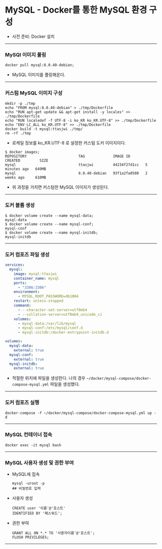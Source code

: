 # MySQL - Docker를 통한 MySQL 환경 구성
- 사전 준비: Docker 설치

---

### MySQl 이미지 풀링
```shell
docker pull mysql:8.0.40-debian;
```
- MySQL 이미지를 풀링해온다.

---

### 커스텀 MySQL 이미지 구성
```shell
mkdir -p ./tmp
echo "FROM mysql:8.0.40-debian" > ./tmp/Dockerfile
echo "RUN apt-get update && apt-get install -y locales" >> ./tmp/Dockerfile
echo "RUN localedef -f UTF-8 -i ko_KR ko_KR.UTF-8" >> ./tmp/Dockerfile
echo "ENV LC_ALL ko_KR.UTF-8" >> ./tmp/Dockerfile
docker build -t mysql:ttasjwi ./tmp/
rm -rf ./tmp
```
- 로케일 정보를 ko_KR.UTF-8 로 설정한 커스텀 도커 이미지이다.

```shell
$ docker images;
REPOSITORY                        TAG             IMAGE ID       CREATED         SIZE
mysql                             ttasjwi         44234f27d1cc   5 minutes ago   649MB
mysql                             8.0.40-debian   93f1a2fa0508   2 weeks ago     610MB
```
- 위 과정을 거치면 커스텀한 MySQL 이미지가 생성된다.

---

### 도커 볼륨 생성
```shell
$ docker volume create --name mysql-data;
mysql-data
$ docker volume create --name mysql-conf;
mysql-conf
$ docker volume create --name mysql-initdb;
mysql-initdb
```

---

### 도커 컴포즈 파일 생성
```yaml
services:
  mysql:
    image: mysql:ttasjwi
    container_name: mysql
    ports:
      - "3306:3306"
    environment:
      - MYSQL_ROOT_PASSWORD=db1004
    restart: unless-stopped
    command:
      - --character-set-server=utf8mb4
      - --collation-server=utf8mb4_unicode_ci
    volumes:
      - mysql-data:/var/lib/mysql
      - mysql-conf:/etc/mysql/conf.d
      - mysql-initdb:/docker-entrypoint-initdb.d

volumes:
  mysql-data:
    external: true
  mysql-conf:
    external: true
  mysql-initdb:
    external: true
```
- 적절한 위치에 파일을 생성한다. 나의 경우 `~/docker/mysql-compose/docker-compose-mysql.yml` 파일을 생성했다.

---

### 도커 컴포즈 실행
```shell
docker-compose -f ~/docker/mysql-compose/docker-compose-mysql.yml up -d
```

---

### MySQL 컨테이너 접속
```shell
docker exec -it mysql bash
```

---

### MySQL 사용자 생성 및 권한 부여
- MySQL에 접속
    ```shell
    mysql -uroot -p
    ## 비밀번호 입력
    ```
- 사용자 생성
    ```shell
    CREATE user '이름'@'호스트'
    IDENTIFIED BY '패스워드';
    ```
- 권한 부여
    ```shell
    GRANT ALL ON *.* TO '사용자이름'@'호스트';
    FLUSH PRIVILEGES;
    ```

---
